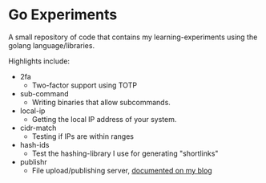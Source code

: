 Go Experiments
==============

A small repository of code that contains my learning-experiments using the golang language/libraries.

Highlights include:

* 2fa
    * Two-factor support using TOTP
* sub-command
    * Writing binaries that allow subcommands.
* local-ip
    * Getting the local IP address of your system.
* cidr-match
    * Testing if IPs are within ranges
* hash-ids
    * Test the hashing-library I use for generating "shortlinks"
* publishr
    * File upload/publishing server, [documented on my blog](http://blog.steve.org.uk/all_about_sharing_files_easily.html)
